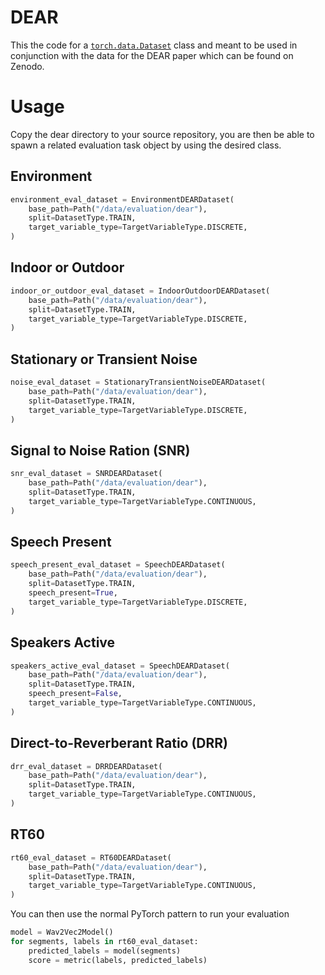 # DEAR

This the code for  a [`torch.data.Dataset`](https://pytorch.org/docs/stable/data.html#torch.utils.data.Dataset) class and meant to be used in
conjunction with the data for the DEAR paper which can  be found on Zenodo.

# Usage

Copy the dear directory to your source repository, you are then be able to spawn a
related  evaluation task object by using the desired class.

## Environment

```python
environment_eval_dataset = EnvironmentDEARDataset(
    base_path=Path("/data/evaluation/dear"),
    split=DatasetType.TRAIN,
    target_variable_type=TargetVariableType.DISCRETE,
)
```

## Indoor or Outdoor

```python
indoor_or_outdoor_eval_dataset = IndoorOutdoorDEARDataset(
    base_path=Path("/data/evaluation/dear"),
    split=DatasetType.TRAIN,
    target_variable_type=TargetVariableType.DISCRETE,
)
```
## Stationary or Transient Noise

```python
noise_eval_dataset = StationaryTransientNoiseDEARDataset(
    base_path=Path("/data/evaluation/dear"),
    split=DatasetType.TRAIN,
    target_variable_type=TargetVariableType.DISCRETE,
)
```

## Signal to Noise Ration (SNR)

```python
snr_eval_dataset = SNRDEARDataset(
    base_path=Path("/data/evaluation/dear"),
    split=DatasetType.TRAIN,
    target_variable_type=TargetVariableType.CONTINUOUS,
)
```

## Speech Present

```python
speech_present_eval_dataset = SpeechDEARDataset(
    base_path=Path("/data/evaluation/dear"),
    split=DatasetType.TRAIN,
    speech_present=True,
    target_variable_type=TargetVariableType.DISCRETE,
)
```

## Speakers Active

```python
speakers_active_eval_dataset = SpeechDEARDataset(
    base_path=Path("/data/evaluation/dear"),
    split=DatasetType.TRAIN,
    speech_present=False,
    target_variable_type=TargetVariableType.CONTINUOUS,
)
```

## Direct-to-Reverberant Ratio (DRR)

```python
drr_eval_dataset = DRRDEARDataset(
    base_path=Path("/data/evaluation/dear"),
    split=DatasetType.TRAIN,
    target_variable_type=TargetVariableType.CONTINUOUS,
)
```

## RT60

```python
rt60_eval_dataset = RT60DEARDataset(
    base_path=Path("/data/evaluation/dear"),
    split=DatasetType.TRAIN,
    target_variable_type=TargetVariableType.CONTINUOUS,
)
```
You can then use the normal PyTorch pattern to run your evaluation

```python
model = Wav2Vec2Model()
for segments, labels in rt60_eval_dataset:
    predicted_labels = model(segments)
    score = metric(labels, predicted_labels)
```
